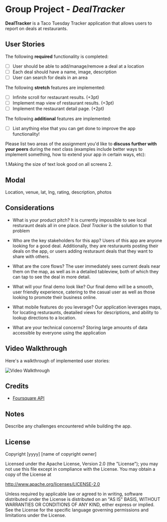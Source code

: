 # Group Project - *DealTracker*

**DealTracker** is a Taco Tuesday Tracker application that allows users to report on deals at restaurants.

## User Stories

The following **required** functionality is completed:

- [ ] User should be able to add/manage/remove a deal at a location
- [ ] Each deal should have a name, image, description
- [ ] User can search for deals in an area

The following **stretch** features are implemented:

- [ ] Infinite scroll for restaurant results. (+3pt)
- [ ] Implement map view of restaurant results. (+3pt)
- [ ] Implement the restaurant detail page. (+2pt)

The following **additional** features are implemented:

- [ ] List anything else that you can get done to improve the app functionality!

Please list two areas of the assignment you'd like to **discuss further with your peers** during the next class (examples include better ways to implement something, how to extend your app in certain ways, etc):

1.Making the size of text look good on all screens
2.

## Modal

Location, venue, lat, lng, rating, description, photos

## Considerations

- What is your product pitch?
  It is currently impossible to see local resturaunt deals all in one place. *Deal Tracker* is the solution to that problem

- Who are the key stakeholders for this app?
  Users of this app are anyone looking for a good deal. Additionally, they are resturaunts posting their deals on the app, or users adding resturaunt deals that they want to share with others. 

- What are the core flows?
  The user immediately sees current deals near them on the map, as well as in a detailed tableview, both of which they can tap to see the deal in more detail.

- What will your final demo look like?
  Our final demo will be a smooth, user friendly experience, catering to the casual user as well as those looking to promote their business online. 

- What mobile features do you leverage?
  Our application leverages maps, for locating resturaunts, deatailed views for descriptions, and ability to lookup directions to a location.

- What are your technical concerns?
Storing large amounts of data accessible by everyone using the application

## Video Walkthrough

Here's a walkthrough of implemented user stories:

<img src='' title='Video Walkthrough' width='' alt='Video Walkthrough' />

## Credits

- [Foursquare API](https://developer.foursquare.com/docs)

## Notes

Describe any challenges encountered while building the app.

## License

Copyright [yyyy] [name of copyright owner]

Licensed under the Apache License, Version 2.0 (the "License");
you may not use this file except in compliance with the License.
You may obtain a copy of the License at

http://www.apache.org/licenses/LICENSE-2.0

Unless required by applicable law or agreed to in writing, software
distributed under the License is distributed on an "AS IS" BASIS,
WITHOUT WARRANTIES OR CONDITIONS OF ANY KIND, either express or implied.
See the License for the specific language governing permissions and
limitations under the License.


